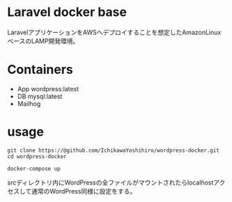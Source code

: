 # Laravel docker base

LaravelアプリケーションをAWSへデプロイすることを想定したAmazonLinuxベースのLAMP開発環境。

# Containers

- App
  wordpress:latest
- DB
  mysql:latest
- Mailhog

# usage

```
git clone https://@github.com/IchikawaYoshihiro/wordpress-docker.git
cd wordpress-docker

docker-compose up
```
srcディレクトリ内にWordPressの全ファイルがマウントされたらlocalhostアクセスして通常のWordPress同様に設定をする。


